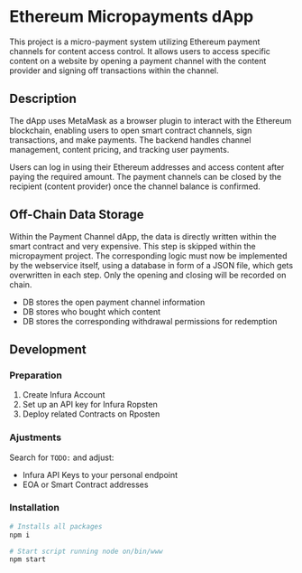 # Ethereum Micropayments dApp

This project is a micro-payment system utilizing Ethereum payment channels for content access control. It allows users to access specific content on a website by opening a payment channel with the content provider and signing off transactions within the channel.

## Description

The dApp uses MetaMask as a browser plugin to interact with the Ethereum blockchain, enabling users to open smart contract channels, sign transactions, and make payments. The backend handles channel management, content pricing, and tracking user payments.

Users can log in using their Ethereum addresses and access content after paying the required amount. The payment channels can be closed by the recipient (content provider) once the channel balance is confirmed.

## Off-Chain Data Storage

Within the Payment Channel dApp, the data is directly written within the smart contract and very expensive. This step is skipped within the micropayment project. The corresponding logic must now be implemented by the webservice itself, using a database in form of a JSON file, which gets overwritten in each step. Only the opening and closing will be recorded on chain.

- DB stores the open payment channel information
- DB stores who bought which content
- DB stores the corresponding withdrawal permissions for redemption

## Development

### Preparation

1. Create Infura Account
2. Set up an API key for Infura Ropsten
3. Deploy related Contracts on Rposten

### Ajustments

Search for `TODO:` and adjust:

- Infura API Keys to your personal endpoint
- EOA or Smart Contract addresses

### Installation

```bash
# Installs all packages
npm i

# Start script running node on/bin/www
npm start
```

